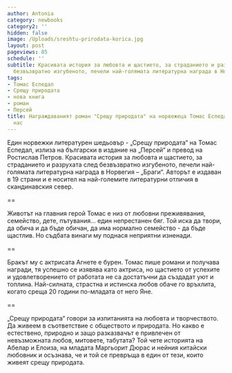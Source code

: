 ```yaml
---
author: Antonia
category: newbooks
category2: ''
hidden: false
image: /Uploads/sreshtu-prirodata-korica.jpg
layout: post
pageviews: 85
schedule: ''
subtitle: Красивата история за любовта и щастието, за страданието и разрухата след
  безвъзвратно изгубеното, печели най-голямата литературна награда в Норвегия – „Браги“
tags:
- Томас Еспедал
- Срещу природата
- нова книга
- роман
- Персей
title: Награждаваният роман "Срещу природата" на норвежеца Томас Еспедал излиза у
  нас
---
```


Един норвежки литературен шедьовър - „Срещу природата“ на Томас Еспедал, излиза на български в издание на „Персей“ и превод на Ростислав Петров. Красивата история за любовта и щастието, за страданието и разрухата след безвъзвратно изгубеното, печели най-голямата литературна награда в Норвегия – „Браги“. Авторът е издаван в 19 страни и е носител на най-големите литературни отличия в скандинавския север.

\==

Животът на главния герой Томас е низ от любовни преживявания, семейство, дете, пътувания… един непрестанен бяг. Той иска да твори, да обича и да бъде обичан, да има нормално семейство - да бъде щастлив. Но съдбата винаги му поднася неприятни изненади.

\==

Бракът му с актрисата Агнете е бурен. Томас пише романи и получава награди, тя успешно се изявява като актриса, но щастието от успехите и удовлетворението от работата не са достатъчни да създадат уют и топлина. Най-силната, страстна и истинска любов обаче го връхлита, когато среща 20 години по-младата от него Яне. 

\==

„Срещу природата“ говори за изпитанията на любовта и творчеството. Да живеем в съответствие с обществото и природата. Но какво е естествено, природно и защо разказвачът е привлечен от невъзможната любов, митовете, табутата? Той чете историята на Абелар и Елоиза, на младата Маргьорит Дюрас и нейния китайски любовник и осъзнава, че и той се превръща в един от тези, които живеят срещу природата.